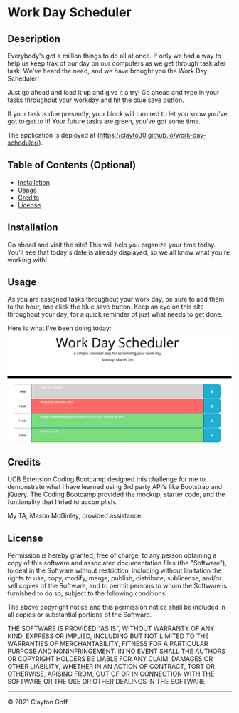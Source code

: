 # Work Day Scheduler

## Description 

Everybody's got a million things to do all at once. If only we had a way to help us keep trak of our day on our computers
as we get through task afer task. We've heard the need, and we have brought you the Work Day Scheduler!

Just go ahead and load it up and give it a try! Go ahead and type in your tasks throughout your workday and hit the blue save button.

If your task is due presently, your block will turn red to let you know you've got to get to it! Your future tasks are green, you've got some time.

The application is deployed at 
(https://clayto30.github.io/work-day-scheduler/).

## Table of Contents (Optional)

* [Installation](#installation)
* [Usage](#usage)
* [Credits](#credits)
* [License](#license)


## Installation

Go ahead and visit the site! This will help you organize your time today. You'll see that today's date is already displayed,
so we all know what you're working with!

## Usage 

As you are assigned tasks throughout your work day, be sure to add them to the hour, and click the blue save button.
Keep an eye on this site throughout your day, for a quick reminder of just what needs to get done.

Here is what I've been doing today:
![image](./assets/images/image.jpg)

## Credits

UCB Extension Coding Bootcamp designed this challenge for me to demonstrate what I have learned using 3rd party API's like Bootstrap and
jQuery. The Coding Bootcamp provided the mockup, starter code, and the funtionality that I tried to accomplish. 

My TA, Mason McGinley, provided assistance.

## License

Permission is hereby granted, free of charge, to any person obtaining a copy
of this software and associated documentation files (the "Software"), to deal
in the Software without restriction, including without limitation the rights
to use, copy, modify, merge, publish, distribute, sublicense, and/or sell
copies of the Software, and to permit persons to whom the Software is
furnished to do so, subject to the following conditions:

The above copyright notice and this permission notice shall be included in all
copies or substantial portions of the Software.

THE SOFTWARE IS PROVIDED "AS IS", WITHOUT WARRANTY OF ANY KIND, EXPRESS OR
IMPLIED, INCLUDING BUT NOT LIMITED TO THE WARRANTIES OF MERCHANTABILITY,
FITNESS FOR A PARTICULAR PURPOSE AND NONINFRINGEMENT. IN NO EVENT SHALL THE
AUTHORS OR COPYRIGHT HOLDERS BE LIABLE FOR ANY CLAIM, DAMAGES OR OTHER
LIABILITY, WHETHER IN AN ACTION OF CONTRACT, TORT OR OTHERWISE, ARISING FROM,
OUT OF OR IN CONNECTION WITH THE SOFTWARE OR THE USE OR OTHER DEALINGS IN THE
SOFTWARE.


---


© 2021 Clayton Goff.

